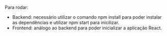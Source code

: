 Para rodar:

- Backend: necessário utilizar o comando npm install para poder instalar as dependências e utilizar npm start para inicilizar.
- Frontend: análogo ao backend para poder inicializar a aplicação React.
